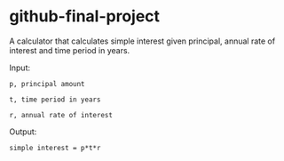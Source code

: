 # github-final-project

A calculator that calculates simple interest given principal, annual rate of interest and time period in years.

Input:

    p, principal amount
    
    t, time period in years
    
    r, annual rate of interest
   
Output:

    simple interest = p*t*r

